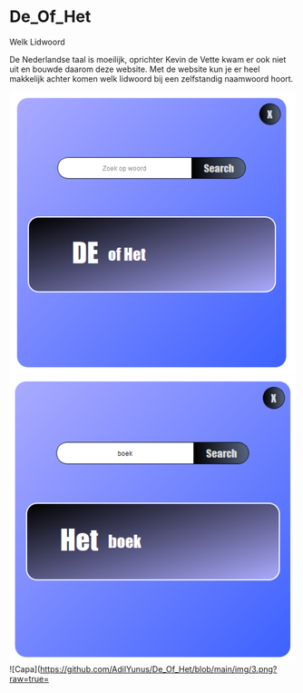 # De_Of_Het

Welk Lidwoord

De Nederlandse taal is moeilijk, oprichter Kevin de Vette kwam er ook niet uit en bouwde daarom deze website. Met de website kun je er heel makkelijk achter komen welk lidwoord bij een zelfstandig naamwoord hoort.


![Capa](https://github.com/AdilYunus/De_Of_Het/blob/main/img/1.png?raw=true)
![Capa](https://github.com/AdilYunus/De_Of_Het/blob/main/img/2.png?raw=true)
![Capa](https://github.com/AdilYunus/De_Of_Het/blob/main/img/3.png?raw=true=

